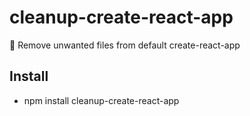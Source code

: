# cleanup-create-react-app
 :hammer: Remove unwanted files from default create-react-app
 
## Install
- npm install cleanup-create-react-app
